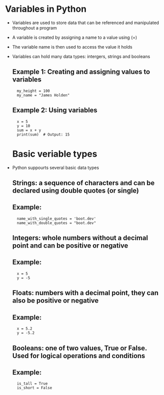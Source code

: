 # Variables in Python

- Variables are used to store data that can be referenced and manipulated throughout a program
- A variable is created by assigning a name to a value using (=)
- The variable name is then used to access the value it holds
- Variables can hold many data types: intergers, strings and booleans
    ## Example 1: Creating and assigning values to variables
        my_height = 100
        my_name = "James Holden"
    ## Example 2: Using variables
        x = 5
        y = 10
        sum = x + y
        print(sum)  # Output: 15

  # Basic veriable types

- Python suppourts several basic data types
  ## Strings: a sequence of characters and can be declared using double quotes (or single)  
    ## Example:
        name_with_single_quotes = 'boot.dev'
        name_with_double_quotes = "boot.dev"
  ## Integers: whole numbers without a decimal point and can be positive or negative
    ## Example:
        x = 5
        y = -5
  ## Floats: numbers with a decimal point, they can also be positive or negative
    ## Example:
        x = 5.2
        y = -5.2
  ## Booleans: one of two values, True or False. Used for logical operations and conditions
    ## Example:
        is_tall = True
        is_short = False
